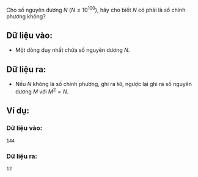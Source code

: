 Cho số nguyên dương $N\ (N ≤ 10^{100})$, hãy cho biết $N$ có phải là số chính phương không?

## Dữ liệu vào:
- Một dòng duy nhất chứa số nguyên dương $N$.

## Dữ liệu ra:
- Nếu $N$ không là số chính phương, ghi ra `NO`, ngược lại ghi ra số nguyên dương $M$ với $M^2=N$.

## Ví dụ:
### Dữ liệu vào:
```
144
```

### Dữ liệu ra:
```
12
```